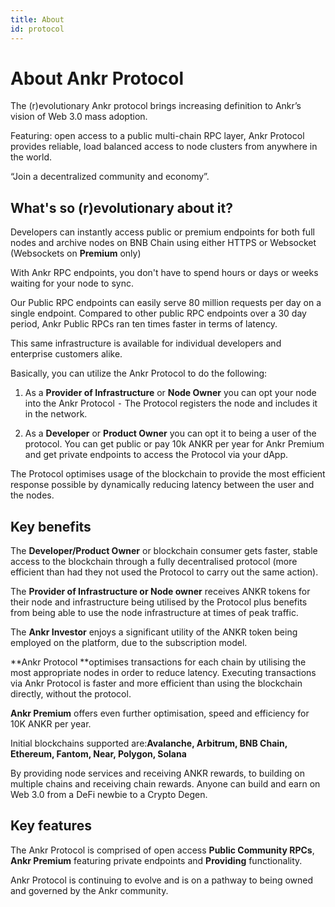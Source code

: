 ```yaml
---
title: About
id: protocol
---
```


# About Ankr Protocol

The (r)evolutionary Ankr protocol brings increasing definition to Ankr’s vision of Web 3.0 mass adoption.

Featuring:
open access to a public multi-chain RPC layer, Ankr Protocol provides reliable, load balanced access to node clusters from anywhere in the world.

“Join a decentralized community and economy”.

## What's so (r)evolutionary about it?

Developers can instantly access public or premium endpoints for both full nodes and archive nodes on BNB Chain using either HTTPS or Websocket (Websockets on **Premium** only)

With Ankr RPC endpoints, you don't have to spend hours or days or weeks waiting for your node to sync.

Our Public RPC endpoints can easily serve 80 million requests per day on a single endpoint.
Compared to other public RPC endpoints over a 30 day period, Ankr Public RPCs ran ten times faster in terms of latency. 

This same infrastructure is available for individual developers and enterprise customers alike.

Basically, you can utilize the Ankr Protocol to do the following:

1. As a **Provider of Infrastructure** or **Node Owner** you can opt your node into the Ankr Protocol ⁃ The Protocol registers the node and includes it in the network.

2. As a **Developer** or **Product Owner** you can opt it to being a user of the protocol. You can get public or pay 10k ANKR per year for Ankr Premium and get private endpoints to access the Protocol via your dApp.

The Protocol optimises usage of the blockchain to provide the most efficient response possible by dynamically reducing latency between the user and the nodes.

## Key benefits

The **Developer/Product Owner** or blockchain consumer gets faster, stable access to the blockchain through a fully decentralised protocol (more efficient than had they not used the Protocol to carry out the same action).

The **Provider of Infrastructure or Node owner** receives ANKR tokens for their node and infrastructure being utilised by the Protocol plus benefits from being able to use the node infrastructure at times of peak traffic.

The **Ankr Investor** enjoys a significant utility of the ANKR token being employed on the platform, due to the subscription model.

**Ankr Protocol **optimises transactions for each chain by utilising the most appropriate nodes in order to reduce latency. Executing transactions via Ankr Protocol is faster and more efficient than using the blockchain directly, without the protocol.

**Ankr Premium** offers even further optimisation, speed and efficiency for 10K ANKR per year.

Initial blockchains supported are:**Avalanche, Arbitrum, BNB Chain, Ethereum, Fantom, Near, Polygon, Solana**

By providing node services and receiving ANKR rewards, to building on multiple chains and receiving chain rewards. Anyone can build and earn on Web 3.0 from a DeFi newbie to a Crypto Degen.

## Key features

The Ankr Protocol is comprised of open access **Public Community RPCs**, **Ankr Premium** featuring private endpoints and **Providing** functionality.

Ankr Protocol is continuing to evolve and is on a pathway to being owned and governed by the Ankr community.

